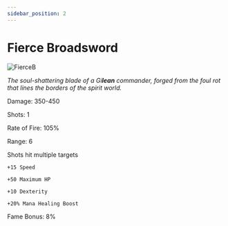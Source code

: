 ```yaml
---
sidebar_position: 2
---
```


# Fierce Broadsword

![FierceB](https://vwiki.valorserver.com/api/item/picture/Fierce%20broadsword)

<i>The soul-shattering blade of a Gi**lean** commander, forged from the foul rot that lines the borders of the spirit world.</i>

Damage: 350-450

Shots: 1 

Rate of Fire: 105%

Range: 6

Shots hit multiple targets

    +15 Speed
    
    +50 Maximum HP

    +10 Dexterity
    
    +20% Mana Healing Boost
    
Fame Bonus: 8%
